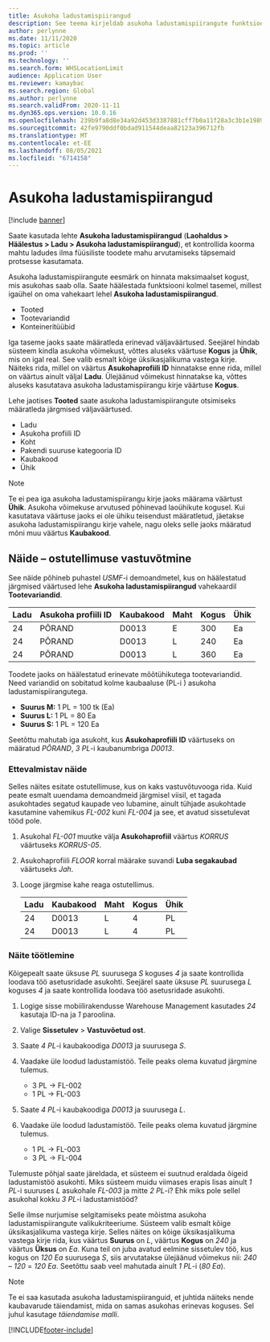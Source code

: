 ```yaml
---
title: Asukoha ladustamispiirangud
description: See teema kirjeldab asukoha ladustamispiirangute funktsioone.
author: perlynne
ms.date: 11/11/2020
ms.topic: article
ms.prod: ''
ms.technology: ''
ms.search.form: WHSLocationLimit
audience: Application User
ms.reviewer: kamaybac
ms.search.region: Global
ms.author: perlynne
ms.search.validFrom: 2020-11-11
ms.dyn365.ops.version: 10.0.16
ms.openlocfilehash: 239b9fa8d8e34a92d453d3387881cff7b0a11f28a3c3b1e19891ea3bd78c3d7c
ms.sourcegitcommit: 42fe9790ddf0bdad911544deaa82123a396712fb
ms.translationtype: MT
ms.contentlocale: et-EE
ms.lasthandoff: 08/05/2021
ms.locfileid: "6714158"
---
```

# <a name="location-stocking-limits"></a>Asukoha ladustamispiirangud

[!include [banner](../includes/banner.md)]

Saate kasutada lehte **Asukoha ladustamispiirangud** (**Laohaldus \> Häälestus \> Ladu \> Asukoha ladustamispiirangud**), et kontrollida koorma mahtu ladudes ilma füüsiliste toodete mahu arvutamiseks täpsemaid protsesse kasutamata.

Asukoha ladustamispiirangute eesmärk on hinnata maksimaalset kogust, mis asukohas saab olla. Saate häälestada funktsiooni kolmel tasemel, millest igaühel on oma vahekaart lehel **Asukoha ladustamispiirangud**.

- Tooted
- Tootevariandid
- Konteineritüübid

Iga taseme jaoks saate määratleda erinevad väljaväärtused. Seejärel hindab süsteem kindla asukoha võimekust, võttes aluseks väärtuse **Kogus** ja **Ühik**, mis on igal real. See valib esmalt kõige üksikasjalikuma vastega kirje. Näiteks rida, millel on väärtus **Asukohaprofiili ID** hinnatakse enne rida, millel on väärtus ainult väljal **Ladu**. Ülejäänud võimekust hinnatakse ka, võttes aluseks kasutatava asukoha ladustamispiirangu kirje väärtuse **Kogus**.

Lehe jaotises **Tooted** saate asukoha ladustamispiirangute otsimiseks määratleda järgmised väljaväärtused.

- Ladu
- Asukoha profiili ID
- Koht
- Pakendi suuruse kategooria ID
- Kaubakood
- Ühik

> [!NOTE]
> Te ei pea iga asukoha ladustamispiirangu kirje jaoks määrama väärtust **Ühik**. Asukoha võimekuse arvutused põhinevad laoühikute kogusel. Kui kasutatava väärtuse jaoks ei ole ühiku teisendust määratletud, jäetakse asukoha ladustamispiirangu kirje vahele, nagu oleks selle jaoks määratud mõni muu väärtus **Kaubakood**.

## <a name="example--purchase-order-receiving"></a>Näide – ostutellimuse vastuvõtmine

See näide põhineb puhastel *USMF*-i demoandmetel, kus on häälestatud järgmised väärtused lehe **Asukoha ladustamispiirangud** vahekaardil **Tootevariandid**.

| Ladu | Asukoha profiili ID | Kaubakood | Maht | Kogus | Ühik |
|-----------|---------------------|-------------|------|----------|------|
| 24        | PÕRAND               | D0013       | E    | 300      | Ea   |
| 24        | PÕRAND               | D0013       | L    | 240      | Ea   |
| 24        | PÕRAND               | D0013       | L    | 360      | Ea   |

Toodete jaoks on häälestatud erinevate mõõtühikutega tootevariandid. Need variandid on sobitatud kolme kaubaaluse (PL-i ) asukoha ladustamispiirangutega.

- **Suurus M:** 1 PL = 100 tk (Ea)
- **Suurus L:** 1 PL = 80 Ea
- **Suurus S:** 1 PL = 120 Ea

Seetõttu mahutab iga asukoht, kus **Asukohaprofiili ID** väärtuseks on määratud *PÕRAND*, *3* *PL*-i kaubanumbriga *D0013*.

### <a name="prepare-for-the-example"></a>Ettevalmistav näide

Selles näites esitate ostutellimuse, kus on kaks vastuvõtuvooga rida. Kuid peate esmalt uuendama demoandmeid järgmisel viisil, et tagada asukohtades segatud kaupade veo lubamine, ainult tühjade asukohtade kasutamine vahemikus *FL-002* kuni *FL-004* ja see, et avatud sissetulevat tööd pole.

1. Asukohal *FL-001* muutke välja **Asukohaprofiil** väärtus *KORRUS* väärtuseks *KORRUS-05*.
1. Asukohaprofiili *FLOOR* korral määrake suvandi **Luba segakaubad** väärtuseks *Jah*.
1. Looge järgmise kahe reaga ostutellimus.

    | Ladu | Kaubakood | Maht | Kogus | Ühik |
    |-----------|-------------|------|----------|------|
    | 24        | D0013       | L    | 4        | PL   |
    | 24        | D0013       | L    | 4        | PL   |

### <a name="process-the-example"></a>Näite töötlemine

Kõigepealt saate üksuse *PL* suurusega *S* koguses *4* ja saate kontrollida loodava töö asetusridade asukohti. Seejärel saate üksuse *PL* suurusega *L* koguses *4* ja saate kontrollida loodava töö asetusridade asukohti.

1. Logige sisse mobiilirakendusse Warehouse Management kasutades *24* kasutaja ID-na ja *1* paroolina.
1. Valige **Sissetulev** \> **Vastuvõetud ost**.
1. Saate *4* *PL*-i kaubakoodiga *D0013* ja suurusega *S*.
1. Vaadake üle loodud ladustamistöö. Teile peaks olema kuvatud järgmine tulemus.

    - 3 PL -\> FL-002
    - 1 PL -\> FL-003

1. Saate *4* *PL*-i kaubakoodiga *D0013* ja suurusega *L*.
1. Vaadake üle loodud ladustamistöö. Teile peaks olema kuvatud järgmine tulemus.

    - 1 PL -\> FL-003
    - 3 PL -\> FL-004

Tulemuste põhjal saate järeldada, et süsteem ei suutnud eraldada õigeid ladustamistöö asukohti. Miks süsteem muidu viimases erapis lisas ainult *1* *PL*-i suuruses *L* asukohale *FL-003* ja mitte *2* *PL*-i? Ehk miks pole sellel asukohal kokku *3* *PL*-i ladustamistööd?

Selle ilmse nurjumise selgitamiseks peate mõistma asukoha ladustamispiirangute valikukriteeriume. Süsteem valib esmalt kõige üksikasjalikuma vastega kirje. Selles näites on kõige üksikasjalikuma vastega kirje rida, kus väärtus **Suurus** on *L*, väärtus **Kogus** on *240* ja väärtus **Üksus** on *Ea*. Kuna teil on juba avatud eelmine sissetulev töö, kus kogus on *120* *Ea* suurusega *S*, siis arvutatakse ülejäänud võimekus nii: *240* – *120* = *120* *Ea*. Seetõttu saab veel mahutada ainult *1* *PL*-i (*80* *Ea*).

> [!NOTE]
> Te ei saa kasutada asukoha ladustamispiiranguid, et juhtida näiteks nende kaubavarude täiendamist, mida on samas asukohas erinevas koguses. Sel juhul kasutage *täiendamise malli*.


[!INCLUDE[footer-include](../../includes/footer-banner.md)]